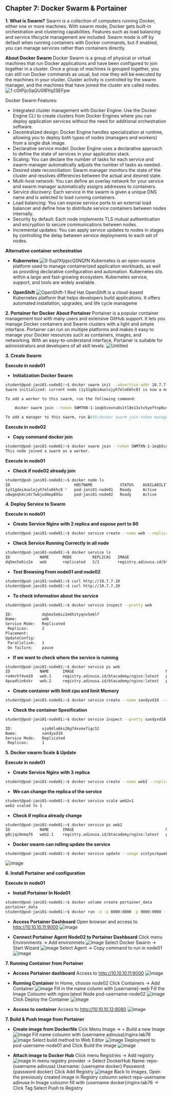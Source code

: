 **Chapter 7: Docker Swarm &amp; Portainer**
-
**1. What is Swarm?**
Swarm is a collection of computers running Docker, either one or more machines. With swarm mode, Docker gets built-in orchestration and clustering capabilities. Features such as load balancing and service lifecycle management are included. Swarm mode is off by default when running containers with Docker commands, but if enabled, you can manage services rather than containers directly.

**About Docker Swarm**
Docker Swarm is a group of physical or virtual machines that run Docker applications and have been configured to join together in a cluster. Once a group of machines is grouped together, you can still run Docker commands as usual, but now they will be executed by the machines in your cluster. Cluster activity is controlled by the swarm manager, and the machines that have joined the cluster are called nodes.
![1 cGtPijc0aQU0lRYq2SEFpw](https://hackmd.io/_uploads/H1mYeKkkC.png)

Docker Swarm Features:
- Integrated cluster management with Docker Engine: Use the Docker Engine CLI to create clusters from Docker Engines where you can deploy application services without the need for additional orchestration software.
- Decentralized design: Docker Engine handles specialization at runtime, allowing you to deploy both types of nodes (managers and workers) from a single disk image.
- Declarative service model: Docker Engine uses a declarative approach to define the state of services in your application stack.
- Scaling: You can declare the number of tasks for each service and swarm manager automatically adjusts the number of tasks as needed.
- Desired state reconciliation: Swarm manager monitors the state of the cluster and resolves differences between the actual and desired state.
- Multi-host network: You can define an overlay network for your service and swarm manager automatically assigns addresses to containers.
- Service discovery: Each service in the swarm is given a unique DNS name and is selected to load running containers.
- Load balancing: You can expose service ports to an external load balancer and define how to distribute service containers between nodes internally.
- Security by default: Each node implements TLS mutual authentication and encryption to secure communications between nodes.
- Incremental updates: You can apply service updates to nodes in stages by controlling the delay between service deployments to each set of nodes.

**Alternative container orchestration**
- **Kubernetes**
![0 0upfXtjqscQ5NQfN](https://hackmd.io/_uploads/rJ0ZVFkkR.png)
Kubernetes is an open-source platform used to manage containerized application workloads, as well as providing declarative configuration and automation. Kubernetes sits within a large and fast-growing ecosystem. Kubernetes service, support, and tools are widely available.

- **OpenShift**
![OpenShift-1](https://hackmd.io/_uploads/SJ5eStkyR.png)
Red Hat OpenShift is a cloud-based Kubernetes platform that helps developers build applications. It offers automated installation, upgrades, and life cycle manageme

**2. Portainer for Docker**
**About Portainer**
Portainer is a popular container management tool with many users and extensive GitHub support. It lets you manage Docker containers and Swarm clusters with a light and simple interface. Portainer can run on multiple platforms and makes it easy to manage your Docker resources such as containers, images, and networking. With an easy-to-understand interface, Portainer is suitable for administrators and developers of all skill levels.
![Untitled](https://hackmd.io/_uploads/SJaTUK1k0.png)

**3. Create Swarm**

**Execute in node01**

- **Initialization Docker Swarm**
```bash
student@pod-jani01-node01:~$ docker swarm init --advertise-addr 10.7.7.10
Swarm initialized: current node (1y31gdei4uolojyh7elo6khc8) is now a manager.

To add a worker to this swarm, run the following command:

    docker swarm join --token SWMTKN-1-1eqb5cevnu8x1tl8e13xtv5yeftnp8usho573c631jpcszb3lf-7oou9hao4w2s2ozioavg0ch9l 10.7.7.10:2377

To add a manager to this swarm, run &#39;docker swarm join-token manager&#39; and follow the instructions.
```

**Execute in node02**

- **Copy command docker join**
```bash
student@pod-jani01-node02:~$ docker swarm join --token SWMTKN-1-1eqb5cevnu8x1tl8e13xtv5yeftnp8usho573c631jpcszb3lf-7oou9hao4w2s2ozioavg0ch9l 10.7.7.10:2377
This node joined a swarm as a worker.
```

**Execute in node01**

- **Check if node02 already join**
```bash
student@pod-jani01-node01:~$ docker node ls
ID                            HOSTNAME            STATUS    AVAILABILITY   MANAGER STATUS   ENGINE VERSION
1y31gdei4uolojyh7elo6khc8 *   pod-jani01-node01   Ready     Active         Leader           26.0.0
u0wgeqh4czdr7wbjud4ep895u     pod-jani01-node02   Ready     Active                          26.0.0
```

**4. Deploy Service to Swarm**

**Execute in node01**

- **Create Service Nginx with 2 replica and expose port to 80**
```bash
student@pod-jani01-node01:~$ docker service create --name web --replicas 2 -p 80:80 registry.adinusa.id/btacademy/nginx:latest
```

- **Check Service Running Correctly in all node**
```bash
student@pod-jani01-node01:~$ docker service ls
ID             NAME      MODE         REPLICAS   IMAGE                                        PORTS
dq5mx5e6iz2e   web       replicated   2/2        registry.adinusa.id/btacademy/nginx:latest   *:80-&gt;80/tcp
```

- **Test Browsing From node01 and node02**
```bash
student@pod-jani01-node01:~$ curl http://10.7.7.10
student@pod-jani01-node02:~$ curl http://10.7.7.20
```

- **To check information about the service**
```bash
student@pod-jani01-node01:~$ docker service inspect --pretty web

ID:             dq5mx5e6iz2e6hityqnv5eblf
Name:           web
Service Mode:   Replicated
 Replicas:      2
Placement:
UpdateConfig:
 Parallelism:   1
 On failure:    pause
```

- **If we want to check where the service is running**
```bash
student@pod-jani01-node01:~$ docker service ps web
ID             NAME      IMAGE                                        NODE                DESIRED STATE   CURRENT STATE           ERROR     PORTS
ro4mrhf4vm10   web.1     registry.adinusa.id/btacademy/nginx:latest   pod-jani01-node02   Running         Running 7 minutes ago             
4puadtin6skr   web.2     registry.adinusa.id/btacademy/nginx:latest   pod-jani01-node01   Running         Running 7 minutes ago
```

- **Create container with limit cpu and limit Memory**
```bash
student@pod-jani01-node01:~$ docker service create --name sandyxd18 --reserve-cpu 1 --limit-cpu 1 --reserve-memory 256mb --limit-memory 128mb registry.adinusa.id/btacademy/httpd:latest
```

- **Check the container Spesification**
```bash
student@pod-jani01-node01:~$ docker service inspect --pretty sandyxd18

ID:             oja9dla6ks26g74xxmxfigc52
Name:           sandyxd18
Service Mode:   Replicated
 Replicas:      1
```

**5. Docker swarm Scale &amp; Update**

**Execute in node01**

- **Create Service Nginx with 3 replica**
```bash
student@pod-jani01-node01:~$ docker service create --name web2 --replicas 3 -p 80:80 registry.adinusa.id/btacademy/nginx:latest
```

- **We can change the replica of the service**
```bash
student@pod-jani01-node01:~$ docker service scale web2=1
web2 scaled to 1
```

- **Check if replica already change**
```bash
student@pod-jani01-node01:~$ docker service ps web2
ID             NAME      IMAGE                                        NODE                DESIRED STATE   CURRENT STATE           ERROR     PORTS
g8cjqi0omqf6   web2.1    registry.adinusa.id/btacademy/nginx:latest   pod-jani01-node02   Running         Running 2 minutes ago
```

- **Docker swarm can rolling update the service**
```bash
student@pod-jani01-node01:~$ docker service update --image sistyo/myweb web2
```
![image](https://hackmd.io/_uploads/HyEJ0Yy1R.png)

**6. Install Portainer and configuration**

**Execute in node01**

- **Install Portainer In Node01**
```bash
student@pod-jani01-node01:~$ docker volume create portainer_data
portainer_data
student@pod-jani01-node01:~$ docker run -d -p 8000:8000 -p 9000:9000 --name portainer --restart=always -v /var/run/docker.sock:/var/run/docker.sock -v portainer_data:/data portainer/portainer-ce:latest
```

- **Access Portainer Dashboard**
Open browser and access to http://10.10.10.11:9000
![image](https://hackmd.io/_uploads/HJWhkqJkA.png)

- **Connect Portainer Agent Node02 to Portainer Dashboard**
Click menu Environments -&gt; Add environmets
![image](https://hackmd.io/_uploads/rJ851-gJR.png)
Select Docker Swarm -&gt; Start Wizard
![image](https://hackmd.io/_uploads/SJl3kZx1C.png)
Select Agent -&gt; Copy command to run in node01
![image](https://hackmd.io/_uploads/BJtAgblJ0.png)

**7. Running Container from Portainer**
- **Access Portainer dashboard**
Access to http://10.10.10.11:9000
![image](https://hackmd.io/_uploads/BkXz-Wg10.png)

- **Running Container**
In Home, choose node02
Click Containers -&gt; Add Container
![image](https://hackmd.io/_uploads/B1WrGbgyC.png)
Fill in the name column with [username]-web
Fill the Image Coloumn with nginx:latest
Node pod-username-node02
![image](https://hackmd.io/_uploads/SkE-mZe1A.png)
Click Deploy the Container
![image](https://hackmd.io/_uploads/rytBQ-xkA.png)

- **Access to container**
Access to http://10.10.10.12:8080
![image](https://hackmd.io/_uploads/r16sQ-xk0.png)

**7. Build &amp; Push Image from Portainer**
- **Create image from Dockerfile**
Cick Menu Image -&gt; + Build a new Image
![image](https://hackmd.io/_uploads/rJ-_BZlkA.png)
Fill name coloumn with {username adinusa}/nginx:lab76
![image](https://hackmd.io/_uploads/SkzTSZlJR.png)
Select build method to Web Editor
![image](https://hackmd.io/_uploads/HJmDLZlkR.png)
Deployment to pod-username-node01 and Click Build the image
![image](https://hackmd.io/_uploads/SybYU-l1C.png)

- **Attach image to Docker Hub**
Click menu Registries -&gt; Add registry
![image](https://hackmd.io/_uploads/Hkxzw-xJ0.png)
In menu registry provider -&gt; Select DockerHub
Name: repo-{username adinusa}
Username: {username docker}
Password: {password docker}
Click Add Registry
![image](https://hackmd.io/_uploads/B1ddPblJC.png)
Back to Images, Open the previously created image
in Registry coloumn select repo-username adinusa
In Image coloumn fill with {username docker}/nginx:lab76 -&gt; Click Tag
Select Push to Registry
